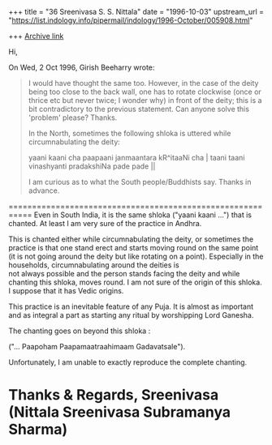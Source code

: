 +++
title = "36 Sreenivasa S. S. Nittala"
date = "1996-10-03"
upstream_url = "https://list.indology.info/pipermail/indology/1996-October/005908.html"

+++
[Archive link](https://list.indology.info/pipermail/indology/1996-October/005908.html)

> 
 Hi,

 On Wed, 2 Oct 1996, Girish Beeharry wrote:
> 
> I would have thought the same too. However, in the case of the deity being
> too close to the back wall, one has to rotate clockwise (once or thrice
> etc but never twice; I wonder why)  in front of the deity; this is a bit
> contradictory to the previous statement. Can anyone solve this 'problem'
> please? Thanks.
> 
> In the North, sometimes the following shloka is uttered while
> circumnabulating the deity:
> 
> yaani kaani cha paapaani janmaantara kR^itaaNi cha |
> taani taani vinashyanti pradakshiNa pade pade ||
> 
> I am curious as to what the South people/Buddhists say. Thanks in advance.

===========================================================
Even in South India, it is the same shloka ("yaani kaani ...") that
is chanted. At least I am very sure of the practice in Andhra.

This is chanted either while circumnabulating the deity, or sometimes
the practice is that one stand erect and starts moving round on the same
point (it is not going around the deity but like rotating on a point).
Especially in the households, circumnabulating around the deities is  
not always possible and the person stands facing the deity and while 
chanting this shloka, moves round. I am not sure of the origin of this
shloka. I suppose that it has Vedic origins.

This practice is an inevitable feature of any Puja. It is almost as
important and as integral a part as starting any ritual by worshipping
Lord Ganesha. 

The chanting goes on beyond this shloka : 

("... Paapoham Paapamaatraahimaam Gadavatsale").

Unfortunately, I am unable to exactly reproduce the complete chanting.

Thanks & Regards,
Sreenivasa
(Nittala Sreenivasa Subramanya Sharma)
 =======




